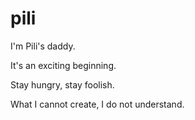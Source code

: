 # pili
I'm Pili's daddy.

It's an exciting beginning.

Stay hungry, stay foolish.

What I cannot create, I do not understand.